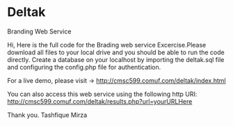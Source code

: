 Deltak
======

Branding Web Service


Hi, Here is the full code for the Brading web service Excercise.Please download all files to your local drive and you should be able to run the code directly. 
Create a database on your localhost by importing the deltak.sql file and configuring the config.php file for authentication. 

For a live demo, please visit -> http://cmsc599.comuf.com/deltak/index.html

You can also access this web service using the following http URI: http://cmsc599.comuf.com/deltak/results.php?url=yourURLHere

Thank you.
Tashfique Mirza
